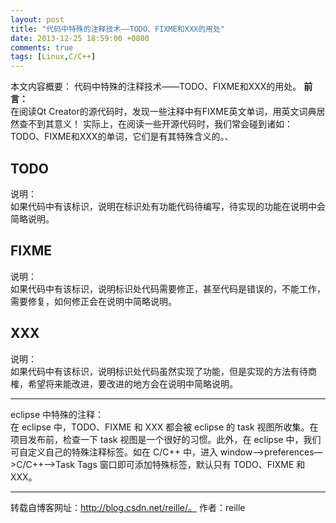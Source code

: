 ```yaml
---
layout: post
title: "代码中特殊的注释技术——TODO、FIXME和XXX的用处"
date: 2013-12-25 18:59:00 +0800
comments: true
tags: [Linux,C/C++]
---
```


本文内容概要： 代码中特殊的注释技术——TODO、FIXME和XXX的用处。<!--more-->
**前言：**  
在阅读Qt  Creator的源代码时，发现一些注释中有FIXME英文单词，用英文词典居然查不到其意义！
实际上，在阅读一些开源代码时，我们常会碰到诸如：TODO、FIXME和XXX的单词，它们是有其特殊含义的。、

## TODO
说明：  
如果代码中有该标识，说明在标识处有功能代码待编写，待实现的功能在说明中会简略说明。

## FIXME
说明：  
如果代码中有该标识，说明标识处代码需要修正，甚至代码是错误的，不能工作，需要修复，如何修正会在说明中简略说明。

## XXX
说明：  
如果代码中有该标识，说明标识处代码虽然实现了功能，但是实现的方法有待商榷，希望将来能改进，要改进的地方会在说明中简略说明。

----
eclipse 中特殊的注释：  
在 eclipse 中，TODO、FIXME 和 XXX 都会被 eclipse 的 task 视图所收集。在项目发布前，检查一下 task 视图是一个很好的习惯。此外，在 eclipse 中，我们可自定义自己的特殊注释标签。如在 C/C++ 中，进入 window—>preferences—>C/C++—>Task Tags 窗口即可添加特殊标签，默认只有 TODO、FIXME 和 XXX。

----
转载自博客网址：http://blog.csdn.net/reille/。  作者：reille
 
